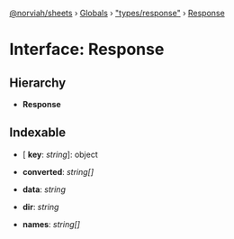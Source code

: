 [@norviah/sheets](../README.md) › [Globals](../globals.md) › ["types/response"](../modules/_types_response_.md) › [Response](_types_response_.response.md)

# Interface: Response

## Hierarchy

* **Response**

## Indexable

* \[ **key**: *string*\]: object

* **converted**: *string[]*

* **data**: *string*

* **dir**: *string*

* **names**: *string[]*
